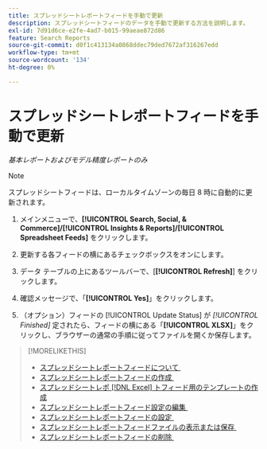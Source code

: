 ```yaml
---
title: スプレッドシートレポートフィードを手動で更新
description: スプレッドシートフィードのデータを手動で更新する方法を説明します。
exl-id: 7d91d6ce-e2fe-4ad7-b015-99aeae872d86
feature: Search Reports
source-git-commit: d0f1c413134a0868ddec79ded7672af316267edd
workflow-type: tm+mt
source-wordcount: '134'
ht-degree: 0%

---
```


# スプレッドシートレポートフィードを手動で更新

*基本レポートおよびモデル精度レポートのみ*

>[!NOTE]
>
>スプレッドシートフィードは、ローカルタイムゾーンの毎日 8 時に自動的に更新されます。

1. メインメニューで、**[!UICONTROL Search, Social, & Commerce]/[!UICONTROL Insights & Reports]/[!UICONTROL Spreadsheet Feeds]** をクリックします。

1. 更新する各フィードの横にあるチェックボックスをオンにします。

1. データ テーブルの上にあるツールバーで、[**[!UICONTROL Refresh]**] をクリックします。

1. 確認メッセージで、「**[!UICONTROL Yes]**」をクリックします。

1. （オプション）フィードの [!UICONTROL Update Status] が *[!UICONTROL Finished]* 定されたら、フィードの横にある「**[!UICONTROL XLSX]**」をクリックし、ブラウザーの通常の手順に従ってファイルを開くか保存します。

>[!MORELIKETHIS]
>
>* [&#x200B; スプレッドシートレポートフィードについて &#x200B;](spreadsheet-feed-about.md)
>* [&#x200B; スプレッドシートレポートフィードの作成 &#x200B;](spreadsheet-feed-create.md)
>* [&#x200B; スプレッドシートレポ  [!DNL Excel]  トフィード用のテンプレートの作成 &#x200B;](spreadsheet-feed-create-excel-template.md)
>* [&#x200B; スプレッドシートレポートフィード設定の編集 &#x200B;](spreadsheet-feed-edit.md)
>* [&#x200B; スプレッドシートレポートフィードの設定 &#x200B;](spreadsheet-feed-settings.md)
>* [&#x200B; スプレッドシートレポートフィードファイルの表示または保存 &#x200B;](spreadsheet-feed-view-or-save.md)
>* [&#x200B; スプレッドシートレポートフィードの削除 &#x200B;](spreadsheet-feed-delete.md)
